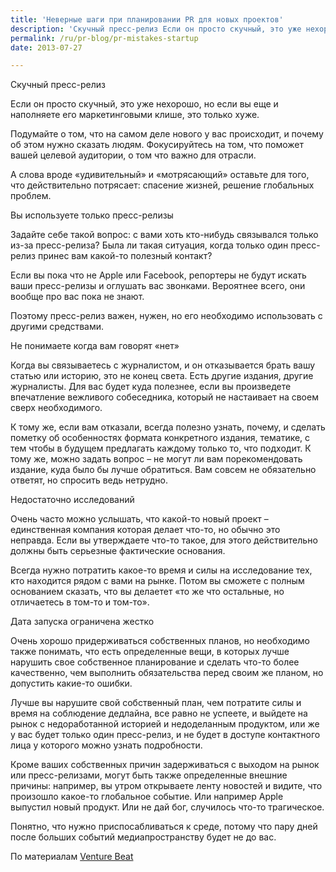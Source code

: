 ```yaml
---
title: 'Неверные шаги при планировании PR для новых проектов'
description: 'Скучный пресс-релиз Если он просто скучный, это уже нехорошо, но если вы еще и наполняете его маркетинговыми клише, это только хуже.'
permalink: /ru/pr-blog/pr-mistakes-startup
date: 2013-07-27

---
```


Скучный пресс-релиз

Если он просто скучный, это уже нехорошо, но если вы еще и наполняете его маркетинговыми клише, это только хуже.

Подумайте о том, что на самом деле нового у вас происходит, и почему об этом нужно сказать людям. Фокусируйтесь на том, что поможет вашей целевой аудитории, о том что важно для отрасли.

А слова вроде «удивительный» и «мотрясающий» оставьте для того, что действительно потрясает: спасение жизней, решение глобальных проблем.

Вы используете только пресс-релизы

Задайте себе  такой вопрос: с вами хоть кто-нибудь связывался только из-за пресс-релиза? Была ли такая ситуация, когда только один пресс-релиз принес вам какой-то полезный контакт?

Если вы пока что не Apple или  Facebook, репортеры не будут искать ваши пресс-релизы и оглушать вас звонками. Вероятнее всего, они вообще про вас пока не знают.

Поэтому пресс-релиз важен, нужен, но его необходимо использовать с другими средствами.

Не понимаете когда вам говорят «нет»

Когда вы связываетесь с журналистом, и он отказывается брать вашу статью или историю, это не конец света. Есть другие издания, другие журналисты. Для вас будет куда полезнее, если вы произведете впечатление вежливого собеседника, который не настаивает на своем сверх необходимого.

К тому же, если вам отказали, всегда полезно узнать, почему, и сделать пометку об особенностях формата  конкретного издания, тематике, с тем чтобы в будущем предлагать каждому только то, что подходит. К тому же, можно задать вопрос – не могут ли вам порекомендовать издание, куда было бы лучше обратиться. Вам совсем не обязательно ответят, но спросить ведь нетрудно.

Недостаточно исследований

Очень часто можно услышать, что какой-то новый проект – единственная компания которая делает что-то, но обычно это неправда. Если вы утверждаете что-то такое, для этого действительно должны быть серьезные фактические основания.

Всегда нужно потратить какое-то время и силы на исследование тех, кто находится рядом с вами на рынке. Потом вы сможете с полным основанием сказать, что вы делаетет «то же что остальные, но отличаетесь в том-то и том-то».

Дата запуска ограничена жестко

Очень хорошо придерживаться собственных планов, но необходимо также понимать, что есть определенные вещи, в которых лучше нарушить  свое собственное планирование и сделать  что-то более качественно, чем выполнить обязательства перед своим же планом, но допустить какие-то ошибки.

Лучше вы нарушите свой собственный план, чем потратите силы и время на соблюдение дедлайна, все равно не успеете, и выйдете на рынок с недоработанной историей и недоделанным продуктом, или же у вас будет только один пресс-релиз, и не будет в доступе контактного лица у которого можно узнать подробности.

Кроме ваших собственных причин задерживаться с выходом на рынок или пресс-релизами, могут быть также определенные внешние причины: например, вы  утром открываете ленту новостей и видите, что произошло какое-то глобальное событие. Или например Apple выпустил новый продукт. Или не дай бог, случилось что-то трагическое.

Понятно, что нужно приспосабливаться к среде, потому что пару дней после больших событий  медиапространству будет не до вас.

По материалам <a href="http://venturebeat.com/2013/07/19/5-reasons-your-startup-is-failing-at-pr/"> Venture Beat </a>

